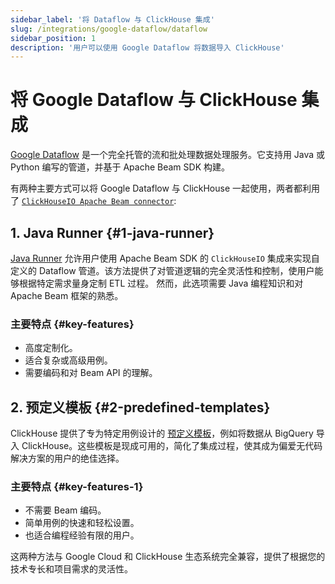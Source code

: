 ```yaml
---
sidebar_label: '将 Dataflow 与 ClickHouse 集成'
slug: /integrations/google-dataflow/dataflow
sidebar_position: 1
description: '用户可以使用 Google Dataflow 将数据导入 ClickHouse'
---
```



# 将 Google Dataflow 与 ClickHouse 集成

[Google Dataflow](https://cloud.google.com/dataflow) 是一个完全托管的流和批处理数据处理服务。它支持用 Java 或 Python 编写的管道，并基于 Apache Beam SDK 构建。

有两种主要方式可以将 Google Dataflow 与 ClickHouse 一起使用，两者都利用了 [`ClickHouseIO Apache Beam connector`](/integrations/apache-beam):

## 1. Java Runner {#1-java-runner}
[Java Runner](./java-runner) 允许用户使用 Apache Beam SDK 的 `ClickHouseIO` 集成来实现自定义的 Dataflow 管道。该方法提供了对管道逻辑的完全灵活性和控制，使用户能够根据特定需求量身定制 ETL 过程。
然而，此选项需要 Java 编程知识和对 Apache Beam 框架的熟悉。

### 主要特点 {#key-features}
- 高度定制化。
- 适合复杂或高级用例。
- 需要编码和对 Beam API 的理解。

## 2. 预定义模板 {#2-predefined-templates}
ClickHouse 提供了专为特定用例设计的 [预定义模板](./templates)，例如将数据从 BigQuery 导入 ClickHouse。这些模板是现成可用的，简化了集成过程，使其成为偏爱无代码解决方案的用户的绝佳选择。

### 主要特点 {#key-features-1}
- 不需要 Beam 编码。
- 简单用例的快速和轻松设置。
- 也适合编程经验有限的用户。

这两种方法与 Google Cloud 和 ClickHouse 生态系统完全兼容，提供了根据您的技术专长和项目需求的灵活性。
